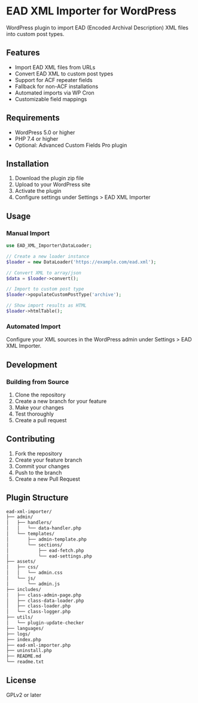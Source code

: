 # EAD XML Importer for WordPress

WordPress plugin to import EAD (Encoded Archival Description) XML files into custom post types.

## Features

- Import EAD XML files from URLs
- Convert EAD XML to custom post types
- Support for ACF repeater fields
- Fallback for non-ACF installations
- Automated imports via WP Cron
- Customizable field mappings

## Requirements

- WordPress 5.0 or higher
- PHP 7.4 or higher
- Optional: Advanced Custom Fields Pro plugin

## Installation

1. Download the plugin zip file
2. Upload to your WordPress site
3. Activate the plugin
4. Configure settings under Settings > EAD XML Importer

## Usage

### Manual Import

```php
use EAD_XML_Importer\DataLoader;

// Create a new loader instance
$loader = new DataLoader('https://example.com/ead.xml');

// Convert XML to array/json
$data = $loader->convert();

// Import to custom post type
$loader->populateCustomPostType('archive');

// Show import results as HTML
$loader->htmlTable();
```

### Automated Import

Configure your XML sources in the WordPress admin under Settings > EAD XML Importer.

## Development

### Building from Source

1. Clone the repository
2. Create a new branch for your feature
3. Make your changes
4. Test thoroughly
5. Create a pull request

## Contributing

1. Fork the repository
2. Create your feature branch
3. Commit your changes
4. Push to the branch
5. Create a new Pull Request

## Plugin Structure

```bash
ead-xml-importer/
├── admin/
│   ├── handlers/
│   │   └── data-handler.php
│   └── templates/
│       ├── admin-template.php
│       └── sections/
│           ├── ead-fetch.php
│           └── ead-settings.php
├── assets/
│   ├── css/
│   │   └── admin.css
│   └── js/
│       └── admin.js
├── includes/
│   ├── class-admin-page.php
│   ├── class-data-loader.php
│   ├── class-loader.php
│   └── class-logger.php
├── utils/
│   └── plugin-update-checker
├── languages/
├── logs/
├── index.php
├── ead-xml-importer.php
├── uninstall.php
├── README.md
└── readme.txt
```

## License

GPLv2 or later
